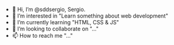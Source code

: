 - 👋 Hi, I’m @sddsergio, Sergio.
- 👀 I’m interested in "Learn something about web development"
- 🌱 I’m currently learning "HTML, CSS & JS"
- 💞️ I’m looking to collaborate on "..."
- 📫 How to reach me "..."

<!---
sddsergio/sddsergio is a ✨ special ✨ repository because its `README.md` (this file) appears on your GitHub profile.
You can click the Preview link to take a look at your changes.
--->
